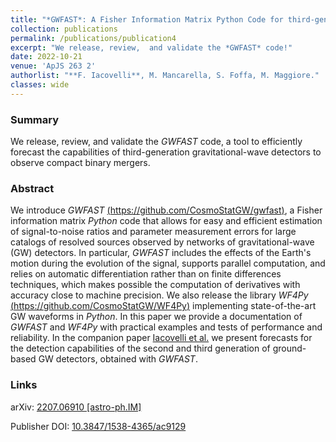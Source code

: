 ```yaml
---
title: "*GWFAST*: A Fisher Information Matrix Python Code for third-generation gravitational-wave detectors"
collection: publications
permalink: /publications/publication4
excerpt: "We release, review,  and validate the *GWFAST* code!"
date: 2022-10-21
venue: 'ApJS 263 2'
authorlist: "**F. Iacovelli**, M. Mancarella, S. Foffa, M. Maggiore."
classes: wide
---
```


### Summary
We release, review, and validate the *GWFAST* code, a tool to efficiently forecast the capabilities of third-generation gravitational-wave detectors to observe compact binary mergers. 

### Abstract
We introduce *GWFAST* [(https://github.com/CosmoStatGW/gwfast)](https://github.com/CosmoStatGW/gwfast), a Fisher information matrix *Python* code that allows for easy and efficient estimation of signal-to-noise ratios and parameter measurement errors for large catalogs of resolved sources observed by networks of gravitational-wave (GW) detectors. In particular, *GWFAST* includes the effects of the Earth's motion during the evolution of the signal, supports parallel computation, and relies on automatic differentiation rather than on finite differences techniques, which makes possible the computation of derivatives with accuracy close to machine precision. We also release the library *WF4Py* [(https://github.com/CosmoStatGW/WF4Py)](https://github.com/CosmoStatGW/WF4Py) implementing state-of-the-art GW waveforms in *Python*. In this paper we provide a documentation of *GWFAST* and *WF4Py* with practical examples and tests of performance and reliability. In the companion paper [Iacovelli et al.]() we present forecasts for the detection capabilities of the second and third generation of ground-based GW detectors, obtained with *GWFAST*.

### Links

<i class="ai ai-arxiv ai-fw"></i> arXiv: [2207.06910 [astro-ph.IM]](https://arxiv.org/abs/2207.06910)

<i class="ai ai-doi ai-fw"></i> Publisher DOI: [10.3847/1538-4365/ac9129](https://iopscience.iop.org/article/10.3847/1538-4365/ac9129)